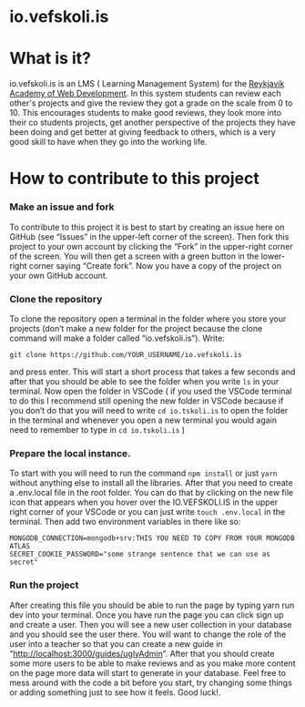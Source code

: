 # io.vefskoli.is


# What is it?

io.vefskoli.is is an LMS ( Learning Management System) for the [Reykjavik Academy of Web Development](https://en.tskoli.is/study-programme/reykjavik-academy-of-web-development/). In this system students can review each other's projects and give the review they got a grade on the scale from 0 to 10. This encourages students to make good reviews, they look more into their co students projects, get another perspective of the projects they have been doing and get better at giving feedback to others, which is a very good skill to have when they go into the working life.


# How to contribute to this project


### Make an issue and fork

To contribute to this project it is best to start by creating an issue here on GitHub (see “Issues” in the upper-left corner of the screen). Then fork this project to your own account by clicking the “Fork” in the upper-right corner of the screen. You will then get a screen with a green button in the lower-right corner saying “Create fork”. Now you have a copy of the project on your own GitHub account.


### Clone the repository

To clone the repository open a terminal in the folder where you store your projects (don’t make a new folder for the project because the clone command will make a folder called “io.vefskoli.is”). Write:

```git clone https://github.com/YOUR_USERNAME/io.vefskoli.is```

and press enter. This will start a short process that takes a few seconds and after that you should be able to see the folder when you write `ls` in your terminal. Now open the folder in VSCode ( if you used the VSCode terminal to do this I recommend still opening the new folder in VSCode because if you don’t do that you will need to write `cd io.tskoli.is` to open the folder in the terminal and whenever you open a new terminal you would again need to remember to type in `cd io.tskoli.is` )


### Prepare the local instance.

To start with you will need to run the command `npm install` or just `yarn` without anything else to install all the libraries. After that you need to create a .env.local file in the root folder. You can do that by clicking on the new file icon that appears when you hover over the IO.VEFSKOLI.IS in the upper right corner of your VSCode or you can just write `touch .env.local` in the terminal. Then add two environment variables in there like so:


```
MONGODB_CONNECTION=mongodb+srv:THIS YOU NEED TO COPY FROM YOUR MONGODB ATLAS
SECRET_COOKIE_PASSWORD="some strange sentence that we can use as secret"
```


### Run the project
After creating this file you should be able to run the page by typing yarn run dev into your terminal. Once you have run the page you can click sign up and create a user. Then you will see a new user collection in your database and you should see the user there. You will want to change the role of the user into a teacher so that you can create a new guide in “[http://localhost:3000/guides/uglyAdmin](http://localhost:3000/guides/uglyAdmin)”. After that you should create some more users to be able to make reviews and as you make more content on the page more data will start to generate in your database. Feel free to mess around with the code a bit before you start, try changing some things or adding something just to see how it feels. Good luck!.
 

